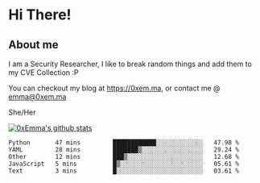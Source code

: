 # Hi There!

## About me
I am a Security Researcher, I like to break random things and add them to my CVE Collection :P 

You can checkout my blog at https://0xem.ma, or contact me @ [emma@0xem.ma](mailto:emma@0xem.ma)

She/Her

[![0xEmma's github stats](https://github-readme-stats.vercel.app/api?username=0xEmma&count_private=true&show_icons=true&theme=dark)](https://github.com/0xEmma)
<!--START_SECTION:waka-->

```text
Python       47 mins         ████████████░░░░░░░░░░░░░   47.98 %
YAML         28 mins         ███████▒░░░░░░░░░░░░░░░░░   29.24 %
Other        12 mins         ███▒░░░░░░░░░░░░░░░░░░░░░   12.68 %
JavaScript   5 mins          █▒░░░░░░░░░░░░░░░░░░░░░░░   05.61 %
Text         3 mins          █░░░░░░░░░░░░░░░░░░░░░░░░   03.61 %
```

<!--END_SECTION:waka-->
